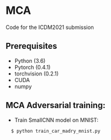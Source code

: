 # MCA
Code for the ICDM2021 submission

## Prerequisites
* Python (3.6)
* Pytorch (0.4.1)
* torchvision (0.2.1)
* CUDA
* numpy

## MCA Adversarial training:

* Train SmallCNN model on MNIST:
```bash
  $ python train_car_madry_mnist.py
```
